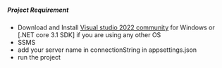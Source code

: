 ##### Project Requirement

- Download and Install [Visual studio 2022 community](https://visualstudio.microsoft.com/downloads/) for Windows or [.NET core 3.1 SDK] if you are using any other OS
- SSMS
- add your server name in connectionString in appsettings.json
- run the project

